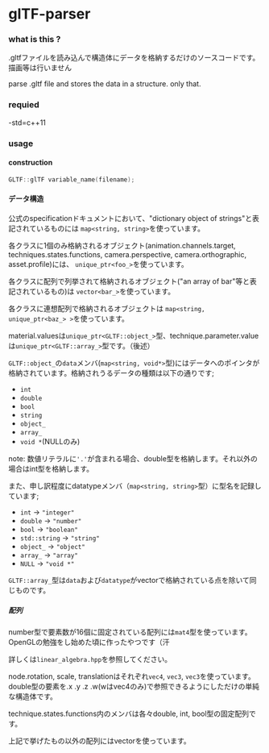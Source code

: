 # glTF-parser

### what is this ?
.gltfファイルを読み込んで構造体にデータを格納するだけのソースコードです。描画等は行いません

parse .gltf file and stores the data in a structure. only that.

### requied
-std=c++11

### usage
#### construction
```C++
GLTF::glTF variable_name(filename);
```

#### データ構造
公式のspecificationドキュメントにおいて、"dictionary object of strings"と表記されているものには
`map<string, string>`を使っています。

各クラスに1個のみ格納されるオブジェクト(animation.channels.target, techniques.states.functions, camera.perspective, camera.orthographic, asset.profile)には、
`unique_ptr<foo_>`を使っています。

各クラスに配列で列挙されて格納されるオブジェクト("an array of bar"等と表記されているもの)は
`vector<bar_>`を使っています。

各クラスに連想配列で格納されるオブジェクトは
`map<string, unique_ptr<baz_> >`を使っています。

material.valuesは`unique_ptr<GLTF::object_>`型、technique.parameter.valueは`unique_ptr<GLTF::array_>`型です。（後述）

`GLTF::object_`の`data`メンバ(`map<string, void*>`型)にはデータへのポインタが格納されています。格納されうるデータの種類は以下の通りです;
* `int`
* `double`
* `bool`
* `string`
* `object_`
* `array_`
* `void *`(NULLのみ)

note: 数値リテラルに`'.'`が含まれる場合、double型を格納します。それ以外の場合はint型を格納します。


また、申し訳程度にdatatypeメンバ（`map<string, string>`型）に型名を記録しています;

* `int`         -> `"integer"`
* `double`      -> `"number"`
* `bool`        -> `"boolean"`
* `std::string` -> `"string"`
* `object_`     -> `"object"`
* `array_`      -> `"array"`
* `NULL`        -> `"void *"`

`GLTF::array_`型は`data`および`datatype`がvectorで格納されている点を除いて同じものです。

##### 配列
number型で要素数が16個に固定されている配列には`mat4`型を使っています。OpenGLの勉強をし始めた頃に作ったやつです（汗

詳しくは`linear_algebra.hpp`を参照してください。

node.rotation, scale, translationはそれぞれ`vec4`, `vec3`, `vec3`を使っています。
double型の要素を.x .y .z .w(wはvec4のみ)で参照できるようにしただけの単純な構造体です。

technique.states.functions内のメンバは各々double, int, bool型の固定配列です。

上記で挙げたもの以外の配列にはvectorを使っています。

